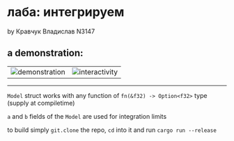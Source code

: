 # лаба: интегрируем
by Кравчук Владислав N3147

## a demonstration:
|     |     |
| --- |:---:|
| ![demonstration](https://media.giphy.com/media/v1.Y2lkPTc5MGI3NjExMDdkZjIwYzgyYmVjNDUzMzIyNmQ2NzczNGM3MDIxOWFjNDBmMGY3MSZjdD1n/FkALjGxrxwxZjLITKB/giphy.gif) |![interactivity](https://media.giphy.com/media/v1.Y2lkPTc5MGI3NjExZmY4ZjZmY2QzZTk4ZTUzOWIwYWJjYmEwYjM4OGE5NTFiMDBkZjUwOCZjdD1n/rmokYFNEbafdEJf0QO/giphy.gif) |


----------

`Model` struct works with any function of `fn(&f32) -> Option<f32>` type (supply at compiletime)

`a` and `b` fields of the `Model` are used for integration limits

to build simply `git.clone` the repo, `cd` into it and run `cargo run --release`
